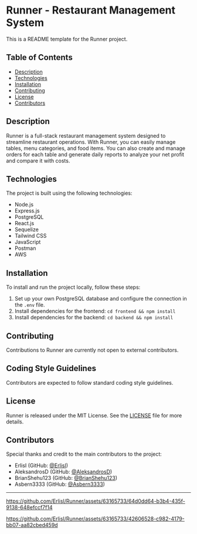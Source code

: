 # Runner - Restaurant Management System

This is a README template for the Runner project.

## Table of Contents
- [Description](#description)
- [Technologies](#technologies)
- [Installation](#installation)
- [Contributing](#contributing)
- [License](#license)
- [Contributors](#contributors)

## Description
Runner is a full-stack restaurant management system designed to streamline restaurant operations. With Runner, you can easily manage tables, menu categories, and food items. You can also create and manage orders for each table and generate daily reports to analyze your net profit and compare it with costs.

## Technologies
The project is built using the following technologies:
- Node.js
- Express.js
- PostgreSQL
- React.js
- Sequelize
- Tailwind CSS
- JavaScript
- Postman
- AWS

## Installation
To install and run the project locally, follow these steps:
1. Set up your own PostgreSQL database and configure the connection in the `.env` file.
2. Install dependencies for the frontend: `cd frontend && npm install`
3. Install dependencies for the backend: `cd backend && npm install`

## Contributing
Contributions to Runner are currently not open to external contributors.

## Coding Style Guidelines
Contributors are expected to follow standard coding style guidelines.

## License
Runner is released under the MIT License. See the [LICENSE](LICENSE) file for more details.

## Contributors
Special thanks and credit to the main contributors to the project:
- ErlisI (GitHub: [@ErlisI](https://github.com/ErlisI))
- AleksandrosD (GitHub: [@AleksandrosD](https://github.com/AleksandrosD))
- BrianShehu123 (GitHub: [@BrianShehu123](https://github.com/BrianShehu123))
- Asbern3333 (GitHub: [@Asbern3333](https://github.com/Asbern3333))

---


https://github.com/ErlisI/Runner/assets/63165733/64d0dd64-b3b4-435f-9138-648efccf7f14

https://github.com/ErlisI/Runner/assets/63165733/42606528-c982-4179-bb07-aa82cbed459d
